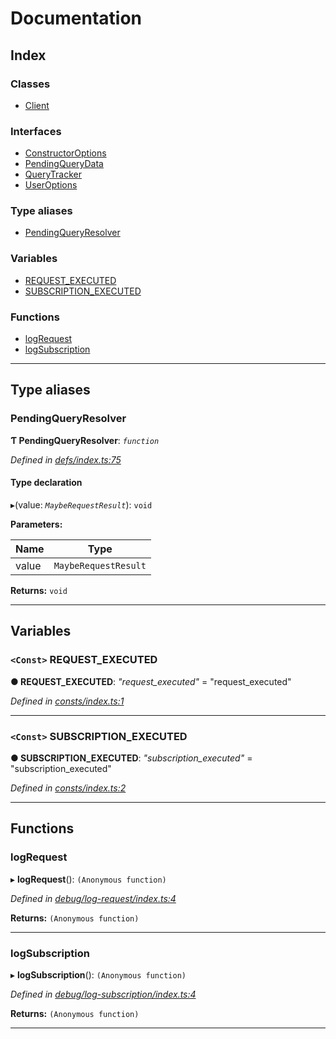 
#  Documentation

## Index

### Classes

* [Client](classes/client.md)

### Interfaces

* [ConstructorOptions](interfaces/constructoroptions.md)
* [PendingQueryData](interfaces/pendingquerydata.md)
* [QueryTracker](interfaces/querytracker.md)
* [UserOptions](interfaces/useroptions.md)

### Type aliases

* [PendingQueryResolver](#pendingqueryresolver)

### Variables

* [REQUEST_EXECUTED](#request_executed)
* [SUBSCRIPTION_EXECUTED](#subscription_executed)

### Functions

* [logRequest](#logrequest)
* [logSubscription](#logsubscription)

---

## Type aliases

<a id="pendingqueryresolver"></a>

###  PendingQueryResolver

**Ƭ PendingQueryResolver**: *`function`*

*Defined in [defs/index.ts:75](https://github.com/bad-batch/handl/blob/20503ed/packages/client/src/defs/index.ts#L75)*

#### Type declaration
▸(value: *`MaybeRequestResult`*): `void`

**Parameters:**

| Name | Type |
| ------ | ------ |
| value | `MaybeRequestResult` |

**Returns:** `void`

___

## Variables

<a id="request_executed"></a>

### `<Const>` REQUEST_EXECUTED

**● REQUEST_EXECUTED**: *"request_executed"* = "request_executed"

*Defined in [consts/index.ts:1](https://github.com/bad-batch/handl/blob/20503ed/packages/client/src/consts/index.ts#L1)*

___
<a id="subscription_executed"></a>

### `<Const>` SUBSCRIPTION_EXECUTED

**● SUBSCRIPTION_EXECUTED**: *"subscription_executed"* = "subscription_executed"

*Defined in [consts/index.ts:2](https://github.com/bad-batch/handl/blob/20503ed/packages/client/src/consts/index.ts#L2)*

___

## Functions

<a id="logrequest"></a>

###  logRequest

▸ **logRequest**(): `(Anonymous function)`

*Defined in [debug/log-request/index.ts:4](https://github.com/bad-batch/handl/blob/20503ed/packages/client/src/debug/log-request/index.ts#L4)*

**Returns:** `(Anonymous function)`

___
<a id="logsubscription"></a>

###  logSubscription

▸ **logSubscription**(): `(Anonymous function)`

*Defined in [debug/log-subscription/index.ts:4](https://github.com/bad-batch/handl/blob/20503ed/packages/client/src/debug/log-subscription/index.ts#L4)*

**Returns:** `(Anonymous function)`

___

